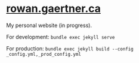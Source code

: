 # [rowan.gaertner.ca](https://rowan.gaertner.ca/)
My personal website (in progress).

For development:
`bundle exec jekyll serve`

For production:
`bundle exec jekyll build --config _config.yml,_prod_config.yml`